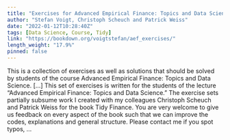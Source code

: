 ```yaml
---
title: "Exercises for Advanced Empirical Finance: Topics and Data Science"
author: "Stefan Voigt, Christoph Scheuch and Patrick Weiss"
date: "2022-01-12T10:28:40Z"
tags: [Data Science, Course, Tidy]
link: "https://bookdown.org/voigtstefan/aef_exercises/"
length_weight: "17.9%"
pinned: false
---
```


This is a collection of exercises as well as solutions that should be solved by students of the course Advanced Empirical Finance: Topics and Data Science. [...] This set of exercises is written for the students of the lecture “Advanced Empirical Finance: Topics and Data Science.”
The exercise sets partially subsume work I created with my colleagues Christoph Scheuch and Patrick Weiss for the book Tidy Finance. You are very welcome to give us feedback on every aspect of the book such that we can improve the codes, explanations and general structure. Please contact me if you spot typos, ...
